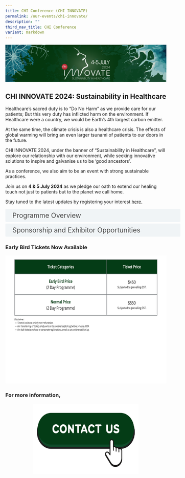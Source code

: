 ```yaml
---
title: CHI Conference (CHI INNOVATE)
permalink: /our-events/chi-innovate/
description: ""
third_nav_title: CHI Conference
variant: markdown
---
```

![](/images/CHI%20INNOVATE/CHI_INNOVATE_2024_Email_Signature_Banner.png)

<h2> CHI INNOVATE 2024: Sustainability in Healthcare</h2> 

Healthcare’s sacred duty is to “Do No Harm” as we provide care for our patients; But this very duty has inflicted harm on the environment. If Healthcare were a country, we would be Earth’s 4th largest carbon emitter.

At the same time, the climate crisis is also a healthcare crisis. The effects of global warming will bring an even larger tsunami of patients to our doors in the future.

CHI INNOVATE 2024, under the banner of “Sustainability in Healthcare”, will explore our relationship with our environment, while seeking innovative solutions to inspire and galvanise us to be ‘good ancestors’.&nbsp;

As a conference, we also aim to be an event with strong sustainable practices.

Join us on **4 &amp; 5 July 2024** as we pledge our oath to extend our healing touch not just to patients but to the planet we call home.

Stay tuned to the latest updates by registering your interest
 <a href="https://form.gov.sg/656ed4a7d52312001273f90c">here.</a>
<br>

<style>
.button {
  background-color: white;
  cursor: pointer;
  padding: 5px;
  width: 100%;
  border: none;
  text-align: left;
  outline: none;
  font-size: 20px;
  transition: 0.4s;
}

.panel {
  padding: 0 18px;
  display: none;
  background-color: white;
  overflow: hidden;
}



.active,
.button:hover {
  background-color: white;
}

input {
  display: none;
}

label {
  position: relative;
  display: block;
  padding: 8px 22px;
  margin: 0 0 5px 0;
  cursor: pointer;
  background: #F0F4F6;
  border-radius: 3px;
  width: 100%;
  color: #484848;
  transition: height 0.4s;
  font-size: 1.5em;
}

label:hover {
  background: #BD2D37;
  color: #FFF;
}

.accordion-content {
  padding: 10px 0px 30px 30px;
  margin: 0 0 1px 0;
  border-radius: 3px;
	font-size: 1.25em;
	line-height: 2.2rem;
}

input + label::before {
  content: url("/images/chevron-down.svg");
  font-weight: 400;
  font-size: 1.25em;
  line-height: 1.1rem;
  padding: 0;
  position: absolute;
  right: 0.5rem;
  top: 50%;
  transform: translateY(-50%);
  transition: transform 0.4s ease-in-out;
}

input:checked + label::before {
  content: url("/images/chevron-up.svg");
  transform: translateY(-50%) rotateZ(180deg);
}

input + label + .accordion-content {
  display: none;
}

input:checked + label + .accordion-content {
  display: block;
}

th, td {
  border-style: hidden;
}
 a[download]::before {
   display: none;
  }
</style>

<div>
	<input id="title1" type="checkbox"><label for="title1">	Programme Overview</label>
	<div class="accordion-content">
	<div class="para">
		<a download="" href="=/files/Innovate%202024%20Programme/CHI_INNOVATE_2024__Shareable_Prog_as_of_15_Mar_24_.pdf">
  <img style="width: 33.33%;" alt="1" src="/images/CHI%20INNOVATE/CHI_INNOVATE_2024_EDM_10.png">
		</a>
		</div></div>

<div>
	<input id="title2" type="checkbox"><label for="title2">	Sponsorship and Exhibitor Opportunities</label>
	<div class="accordion-content">
	<div class="para">
<p> Join us for CHI INNOVATE 2024, the premier healthcare event of the year, where we will explore the latest trends and perspectives in healthcare innovation and transformation.<br>

Themed “Sustainability in Healthcare”, this year’s focus will explore how the climate crisis affects health and healthcare, how healthcare is contributing to the climate&nbsp;crisis, what is being done and what more we can do as we collaborate with like-minded partners who envision and are committed to the practice of a sustainable economy.<br>

Be part of our unrivaled lineup of international speakers and engaging innovation showcase in inspiring the wider healthcare community to create sustainable progress in adopting and implementing innovation.<br>
</p>
<p>A gathering of healthcare professionals including C-Suite, Management and Clinical Executives, CHI INNOVATE 2024 offers unique opportunities to elevant your organisation's profile in healthcare:
</p><ul><li>Participate in the exhibition to profile your company as an innovator in healthcare</li>
<li>Take up specialised and targeted sponsorships to strengthen your brand message</li>
<li>Use the available digital platform for branding to further extend your exposure</li>
<li>Opportunity to make product and partnership announcements</li></ul>

<br>CHI INNOVATE 2024 aims to inspire innovation and collaboration, and accelerate healthcare transformation at large. It is the place to raise your corporate proﬁle, showcase the latest innovative solutions, engage with decision makers and eventual end-users.<br>

To discuss partnership and profile-building opportunities at CHI INNOVATE 2024, please contact: Ryan Jin, Business Development Manager, CHI INNOVATE 2024 at <a href="mailto:conference@chi.sg">conference@chi.sg</a>
<p></p>
		</div></div>

<h3> Early Bird Tickets Now Available</h3> 
<div style="height: 100%; display: flex; flex-direction: column; justify-content: space-between; align-items: center;&nbsp; &nbsp; margin-left: auto; margin-right: auto;"><a href="mailto:conference@chi.sg"><img style="width: 1920px; height: 400px;" alt="Register Now" src="/images/CHI%20INNOVATE/Ticket_Price.png"></a></div></div></div>

<h3>For more information,</h3> 

<div style="height: 100%; display: flex; flex-direction: column; justify-content: space-between; align-items: center;&nbsp; &nbsp; margin-left: auto; margin-right: auto;"><a href="mailto:conference@chi.sg"><img style="width: 330px; height: 220px;" alt="Contact Us" src="/images/CHI%20INNOVATE/Contact_Us.png"></a></div>